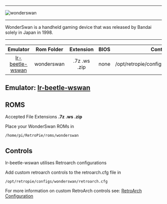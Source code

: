 ***
![wonderswan](https://cloud.githubusercontent.com/assets/10035308/12212916/3dc08dc2-b62d-11e5-9b9b-6b547fa3b80d.png)
***

WonderSwan is a handheld gaming device that was released by Bandai solely in Japan in 1998. 
***

| Emulator | Rom Folder | Extension | BIOS |  Controller Config |
| :---: | :---: | :---: | :---: | :---: |
| [lr-beetle-wswan](https://github.com/libretro/beetle-wswan-libretro.git) | wonderswan  | .7z .ws .zip | none | /opt/retropie/configs/wonderswan/retroarch.cfg |

## Emulator: [lr-beetle-wswan](https://github.com/libretro/beetle-wswan-libretro.git)

## ROMS

Accepted File Extensions **.7z .ws .zip**

Place your WonderSwan ROMs in
```
/home/pi/RetroPie/roms/wonderswan
```

## Controls

lr-beetle-wswan utilises Retroarch configurations

Add custom retroarch controls to the retroarch.cfg file in
```shell
/opt/retropie/configs/wonderswan/retroarch.cfg
```
For more information on custom RetroArch controls see: [RetroArch Configuration](RetroArch-Configuration)